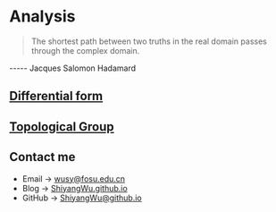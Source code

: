 # Analysis

> The shortest path between two truths in the real domain passes through the complex domain.  

----- Jacques Salomon Hadamard

## [Differential form](https://shiyangwu.github.io/Blog/Analysis/DifferentialForm)

## [Topological Group](https://shiyangwu.github.io/Blog/Analysis/TopologicalGroup)

## Contact me

* Email -> <wusy@fosu.edu.cn>
* Blog -> [ShiyangWu.github.io](https://shiyangwu.github.io/)
* GitHub -> [ShiyangWu@github.io](https://github.com/ShiyangWu/ShiyangWu.github.io/blob/master/README.md)

